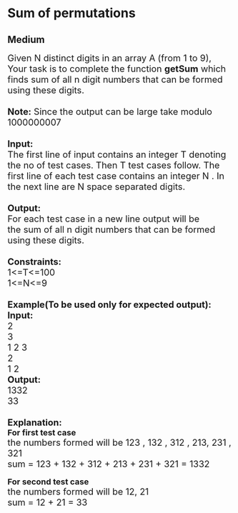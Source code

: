 # Sum of permutations
## Medium
<div class="problems_problem_content__Xm_eO"><p><span style="font-size:20px">Given N&nbsp;distinct digits in an array A (from 1&nbsp;to 9), Your task is to complete the function <strong>getSum</strong>&nbsp;which finds&nbsp;sum of all n digit numbers that can be formed using these digits.&nbsp;<br>
<br>
<strong>Note:</strong> Since the output can be large&nbsp;take modulo 1000000007<br>
<br>
<strong>Input:</strong><br>
The first line of input contains an integer T denoting the no of test cases. Then T test cases follow. The first line of each test case contains an integer N . In the next line are N space separated digits.<br>
<br>
<strong>Output:</strong><br>
For each test case in a new line output will be the&nbsp;sum of all n digit numbers that can be formed using these digits.<br>
<br>
<strong>Constraints:</strong><br>
1&lt;=T&lt;=100<br>
1&lt;=N&lt;=9<br>
<br>
<strong>Example(To be used only for expected output):<br>
Input:</strong><br>
2<br>
3<br>
1 2 3<br>
2<br>
1 2<br>
<strong>Output:</strong><br>
1332<br>
33<br>
<br>
<strong>Explanation:</strong></span><br>
<span style="font-size:18px"><strong>For first test case</strong></span><br>
<span style="font-size:20px">the numbers formed will be 123 , 132 , 312 , 213, 231 , 321<br>
sum = 123 + 132 + 312 + 213 + 231 + 321 = 1332</span><br>
<br>
<span style="font-size:18px"><strong>For second test case</strong></span><br>
<span style="font-size:20px">the numbers&nbsp;formed will be 12, 21<br>
sum = 12 + 21 = 33</span></p>
</div>